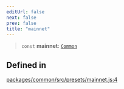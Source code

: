 ```yaml
---
editUrl: false
next: false
prev: false
title: "mainnet"
---
```


> `const` **mainnet**: [`Common`](/reference/tevm/common/type-aliases/common/)

## Defined in

[packages/common/src/presets/mainnet.js:4](https://github.com/qbzzt/tevm-monorepo/blob/main/packages/common/src/presets/mainnet.js#L4)

